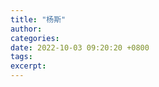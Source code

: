 ```yaml
---
title: "杨斯"
author: 
categories: 
date: 2022-10-03 09:20:20 +0800
tags: 
excerpt: 
---
```










